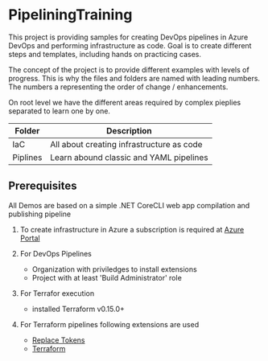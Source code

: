 # PipeliningTraining

This project is providing samples for creating DevOps pipelines in Azure DevOps and performing infrastructure as code.
Goal is to create different steps and templates, including hands on practicing cases.

The concept of the project is to provide different examples with levels of progress. This is why the files and folders are named with leading numbers. The numbers a representing the order of change / enhancements.

On root level we have the different areas required by complex pieplies separated to learn one by one.

| Folder   | Description                               |
| -------- | ----------------------------------------- |
| IaC      | All about creating infrastructure as code |
| Piplines | Learn abound classic and YAML pipelines   |

## Prerequisites

All Demos are based on a simple .NET CoreCLI web app compilation and publishing pipeline

1. To create infrastructure in Azure a subscription is required at [Azure Portal](https://portal.azure.com)

2. For DevOps Pipelines

   - Organization with priviledges to install extensions
   - Project with at least 'Build Administrator' role

3. For Terrafor execution

   - installed Terraform v0.15.0+

4. For Terraform pipelines following extensions are used

   - [Replace Tokens](https://marketplace.visualstudio.com/items?itemName=qetza.replacetokens)
   - [Terraform](https://marketplace.visualstudio.com/items?itemName=ms-devlabs.custom-terraform-tasks)
